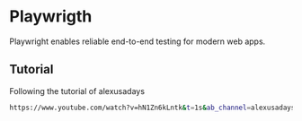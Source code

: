 # Playwrigth

Playwright enables reliable end-to-end testing for modern web apps.

## Tutorial

Following the tutorial of alexusadays

```bash
https://www.youtube.com/watch?v=hN1Zn6kLntk&t=1s&ab_channel=alexusadays
```

